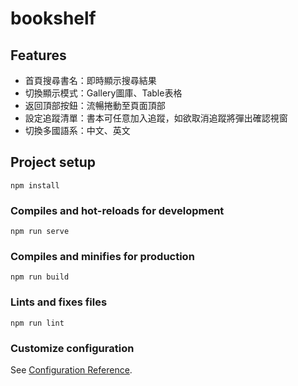 # bookshelf

## Features
* 首頁搜尋書名：即時顯示搜尋結果
* 切換顯示模式：Gallery圖庫、Table表格
* 返回頂部按鈕：流暢捲動至頁面頂部
* 設定追蹤清單：書本可任意加入追蹤，如欲取消追蹤將彈出確認視窗
* 切換多國語系：中文、英文

## Project setup
```
npm install
```

### Compiles and hot-reloads for development
```
npm run serve
```

### Compiles and minifies for production
```
npm run build
```

### Lints and fixes files
```
npm run lint
```

### Customize configuration
See [Configuration Reference](https://cli.vuejs.org/config/).
